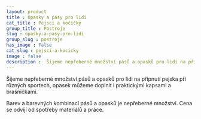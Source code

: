 ```yaml
---
layout: product
title : Opasky a pásy pro lidi
cat_title : Pejsci a kočičky
group_title : Postroje
slug : opasky-a-pasy-pro-lidi
group_slug : postroje
has_image : False
cat_slug : pejsci-a-kocicky
image : false
description :  Šijeme nepřeberné množství pásů a opasků pro lidi na připnutí pejska při různých sportech, opasek můžeme doplnit i praktickými kapsami a brašničkami.
---
```


Šijeme nepřeberné množství pásů a opasků pro lidi na připnutí pejska při různých sportech, opasek můžeme doplnit i praktickými kapsami a brašničkami.

Barev a barevných kombinací pásů a opasků je nepřeberné množství. Cena se odvíjí od spotřeby materiálů a práce.


